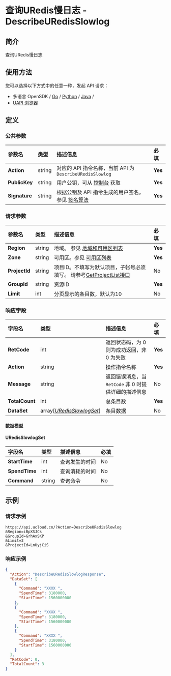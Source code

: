 # 查询URedis慢日志 - DescribeURedisSlowlog

## 简介

查询URedis慢日志






## 使用方法

您可以选择以下方式中的任意一种，发起 API 请求：
- 多语言 OpenSDK / [Go](https://github.com/ucloud/ucloud-sdk-go) / [Python](https://github.com/ucloud/ucloud-sdk-python3) / [Java](https://github.com/ucloud/ucloud-sdk-java) /
- [UAPI 浏览器](https://console.ucloud.cn/uapi/detail?id=DescribeURedisSlowlog)


## 定义

### 公共参数

| 参数名 | 类型 | 描述信息 | 必填 |
|:---|:---|:---|:---|
| **Action**     | string  | 对应的 API 指令名称，当前 API 为 `DescribeURedisSlowlog`                        | **Yes** |
| **PublicKey**  | string  | 用户公钥，可从 [控制台](https://console.ucloud.cn/uapi/apikey) 获取                                             | **Yes** |
| **Signature**  | string  | 根据公钥及 API 指令生成的用户签名，参见 [签名算法](api/summary/signature.md)  | **Yes** |

### 请求参数

| 参数名 | 类型 | 描述信息 | 必填 |
|:---|:---|:---|:---|
| **Region** | string | 地域。 参见 [地域和可用区列表](api/summary/regionlist) |**Yes**|
| **Zone** | string | 可用区。参见 [可用区列表](api/summary/regionlist) |**Yes**|
| **ProjectId** | string | 项目ID。不填写为默认项目，子帐号必须填写。 请参考[GetProjectList接口](api/summary/get_project_list) |No|
| **GroupId** | string | 资源ID |**Yes**|
| **Limit** | int | 分页显示的条目数，默认为10 |No|

### 响应字段

| 字段名 | 类型 | 描述信息 | 必填 |
|:---|:---|:---|:---|
| **RetCode** | int | 返回状态码，为 0 则为成功返回，非 0 为失败 |**Yes**|
| **Action** | string | 操作指令名称 |**Yes**|
| **Message** | string | 返回错误消息，当 `RetCode` 非 0 时提供详细的描述信息 |No|
| **TotalCount** | int | 总条目数 |**Yes**|
| **DataSet** | array[[*URedisSlowlogSet*](#URedisSlowlogSet)] | 条目数据 |No|

#### 数据模型


#### URedisSlowlogSet

| 字段名 | 类型 | 描述信息 | 必填 |
|:---|:---|:---|:---|
| **StartTime** | int | 查询发生的时间 |No|
| **SpendTime** | int | 查询消耗的时间 |No|
| **Command** | string | 查询命令 |No|

## 示例

### 请求示例
    
```
https://api.ucloud.cn/?Action=DescribeURedisSlowlog
&Region=iBpXSJCs
&GroupId=GrhAxSKP
&Limit=3
&ProjectId=LnUyjCiS
```

### 响应示例
    
```json
{
  "Action": "DescribeURedisSlowlogResponse",
  "DataSet": [
    {
      "Command": "XXXX ",
      "SpendTime": 3180000,
      "StartTime": 1560000000
    },
    {
      "Command": "XXXX ",
      "SpendTime": 3180000,
      "StartTime": 1560000000
    },
    {
      "Command": "XXXX ",
      "SpendTime": 3180000,
      "StartTime": 1560000000
    }
  ],
  "RetCode": 0,
  "TotalCount": 3
}
```





